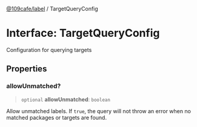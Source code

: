 [@109cafe/label](index.md) / TargetQueryConfig

# Interface: TargetQueryConfig

Configuration for querying targets

## Properties

### allowUnmatched?

> `optional` **allowUnmatched**: `boolean`

Allow unmatched labels. If `true`, the query will not throw an error when no matched packages or targets are found.
